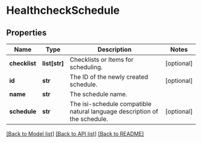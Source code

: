 # HealthcheckSchedule

## Properties
Name | Type | Description | Notes
------------ | ------------- | ------------- | -------------
**checklist** | **list[str]** | Checklists or Items for scheduling. | [optional] 
**id** | **str** | The ID of the newly created schedule. | [optional] 
**name** | **str** | The schedule name. | 
**schedule** | **str** | The isi-schedule compatible natural language description of the schedule. | [optional] 

[[Back to Model list]](../README.md#documentation-for-models) [[Back to API list]](../README.md#documentation-for-api-endpoints) [[Back to README]](../README.md)


